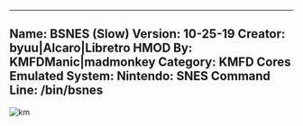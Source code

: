-----------------------
Name: BSNES (Slow)
Version: 10-25-19
Creator: byuu|Alcaro|Libretro
HMOD By: KMFDManic|madmonkey
Category: KMFD Cores
Emulated System: Nintendo: SNES
Command Line: /bin/bsnes
-----------------------
![km](https://i.imgur.com/at8FjsZ.png)
